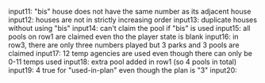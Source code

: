 input11: "bis" house does not have the same number as its adjacent house
input12: houses are not in strictly increasing order
input13: duplicate houses without using "bis"
input14: can't claim the pool if "bis" is used
input15: all pools on row1 are claimed even tho the player state is blank
input16: in row3, there are only three numbers played but 3 parks and 3 pools are claimed
input17: 12 temp agencies are used even though there can only be 0-11 temps used
input18: extra pool added in row1 (so 4 pools in total)
input19: 4 true for "used-in-plan" even though the plan is "3"
input20: